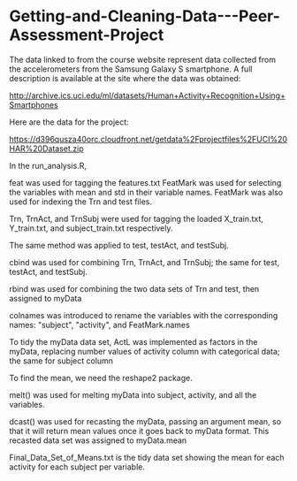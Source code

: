 # Getting-and-Cleaning-Data---Peer-Assessment-Project

The data linked to from the course website represent data collected from the accelerometers from the Samsung Galaxy S smartphone. A full description is available at the site where the data was obtained:

http://archive.ics.uci.edu/ml/datasets/Human+Activity+Recognition+Using+Smartphones

Here are the data for the project:

https://d396qusza40orc.cloudfront.net/getdata%2Fprojectfiles%2FUCI%20HAR%20Dataset.zip

In the run_analysis.R,

feat was used for tagging the features.txt
FeatMark was used for selecting the variables with mean and std in their variable names.
FeatMark was also used for indexing the Trn and test files.

Trn, TrnAct, and TrnSubj were used for tagging the loaded X_train.txt, Y_train.txt, 
and subject_train.txt respectively.

The same method was applied to test, testAct, and testSubj.

cbind was used for combining Trn, TrnAct, and TrnSubj; the same for test, testAct,
and testSubj. 

rbind was used for combining the two data sets of Trn and test, then assigned to myData

colnames was introduced to rename the variables with the corresponding names: "subject",
"activity", and FeatMark.names

To tidy the myData data set, ActL was implemented as factors in the myData, replacing
number values of activity column with categorical data; the same for subject column

To find the mean, we need the reshape2 package. 

melt() was used for melting myData into subject, activity, and all the variables.

dcast() was used for recasting the myData, passing an argument mean, so that it will
return mean values once it goes back to myData format. This recasted data set was
assigned to myData.mean

Final_Data_Set_of_Means.txt is the tidy data set showing the mean for each activity
for each subject per variable.



